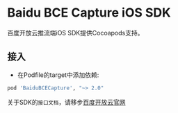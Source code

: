 # Baidu BCE Capture iOS SDK

百度开放云推流端iOS SDK提供Cocoapods支持。

## 接入

* 在Podfile的target中添加依赖:
```ruby
pod 'BaiduBCECapture', "~> 2.0"
```

关于SDK的`接口文档`，请移步[百度开放云官网](https://cloud.baidu.com/doc/LSS/iOS-Capture-SDK.html)
